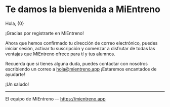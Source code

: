 # Te damos la bienvenida a MiEntreno

Hola, {0}

¡Gracias por registrarte en MiEntreno!

Ahora que hemos confirmado tu dirección de correo electrónico, puedes iniciar sesión, activar tu suscripción y comenzar a
disfrutar de todas las ventajas que MiEntreno ofrece para tí y tus alumnos.

Recuerda que si tienes alguna duda, puedes contactar con nosotros escribiendo un correo a <hola@mientreno.app>
¡Estaremos encantados de ayudarte!

¡Un saludo!

---

El equipo de MiEntreno -- <https://mientreno.app>
